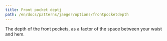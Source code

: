 ```yaml
---
title: Front pocket deptj
path: /en/docs/patterns/jaeger/options/frontpocketdepth
---
```


The depth of the front pockets, as a factor of the space between your waist and hem.